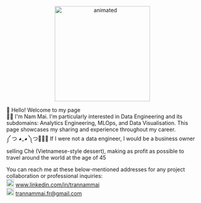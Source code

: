 <p align="center">
<img src="https://i0.wp.com/media1.giphy.com/media/3o7TKMt1VVNkHV2PaE/giphy.gif" width="250" height="250" alt="animated"/>
</p>

👋 Hello! Welcome to my page <br>
👨‍💻 I'm Nam Mai. I'm particularly interested in Data Engineering and its subdomains: Analytics Engineering, MLOps, and Data Visualisation. This page showcases my sharing and experience throughout my career. <br>
༼ つ ◕_◕ ༽つ🍰🍔🍕 If I were not a data engineer, I would be a business owner selling Chè (Vietnamese-style dessert), making as profit as possible to travel around the world at the age of 45 <br>

You can reach me at these below-mentioned addresses for any project collaboration or professional inquiries: <br>
<img src="https://img.icons8.com/fluency/48/000000/linkedin.png" width="20" height="20"/> www.linkedin.com/in/trannammai  <br>
<img src="https://img.icons8.com/color/48/000000/new-post.png" width="20" height="20"/> trannammai.fr@gmail.com <br>

<!---
trannammai/trannammai is a ✨ special ✨ repository because its `README.md` (this file) appears on your GitHub profile.
You can click the Preview link to take a look at your changes.
--->
